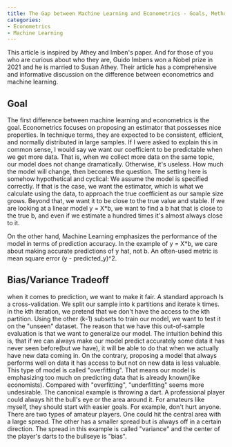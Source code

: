 ```yaml
---
title: The Gap between Machine Learning and Econometrics - Goals, Methods, and Settings 
categories:
- Econometrics
- Machine Learning
---
```



This article is inspired by Athey and Imben's paper. And for those of you who are curious about who they are, Guido Imbens won a Nobel prize in 2021 and he is married to Susan Athey. Their article has a comprehensive and informative discussion on the difference between econometrics and machine learning. 

## Goal
The first difference between machine learning and econometrics is the goal. Econometrics focuses on proposing an estimator that possesses nice properties. In technique terms, they are expected to be consistent, efficient, and normally distributed in large samples. If I were asked to explain this in common sense, I would say we want our coefficient to be predictable when we get more data. That is, when we collect more data on the same topic, our model does not change dramatically. Otherwise, it's useless. How much the model will change, then becomes the question. The setting here is somehow hypothetical and cyclical: We assume the model is specified correctly. If that is the case, we want the estimator, which is what we calculate using the data, to approach the true coefficient as our sample size grows. Beyond that, we want it to be close to the true value and stable. If we are looking at a linear model y = X*b, we want to find a b hat that is close to the true b, and even if we estimate a hundred times it's almost always close to it.

On the other hand, Machine Learning emphasizes the performance of the model in terms of prediction accuracy. In the example of y = X*b, we care about making accurate predictions of y hat, not b. An often-used metric is mean square error (y - predicted_y)^2. 

## Bias/Variance Tradeoff
when it comes to prediction, we want to make it fair. A standard approach Is a cross-validation. We split our sample into k partitions and iterate k times. in the kth iteration, we pretend that we don't have the access to the kth partition. Using the other (k-1) subsets to train our model, we want to test it on the "unseen" dataset. The reason that we have this out-of-sample evaluation is that we want to generalize our model. The intuition behind this is, that if we can always make our model predict accurately some data it has never seen before(but we have), it will be able to do that when we actually have new data coming in. On the contrary, proposing a model that always performs well on data it has access to but not on new data is less valuable. This type of model is called "overfitting". That means our model is emphasizing too much on predicting data that is already known(like economists). Compared with "overfitting", "underfitting" seems more undesirable. The canonical example is throwing a dart. A professional player could always hit the bull's eye or the area around it. For amateurs like myself, they should start with easier goals. For example, don't hurt anyone. There are two types of amateur players. One could hit the central area with a large spread. The other has a smaller spread but is always off in a certain direction. The spread in this example is called "variance" and the center of the player's darts to the bullseye is "bias".


  
